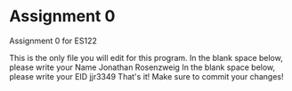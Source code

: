 # Assignment 0

Assignment 0 for ES122

This is the only file you will edit for this program. In the blank space below, please write your Name
Jonathan Rosenzweig
In the blank space below, please write your EID
jjr3349
That's it! Make sure to commit your changes!
